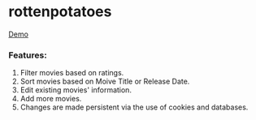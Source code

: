 # rottenpotatoes

[Demo](http://chip5potatoes.herokuapp.com)

### Features:
1. Filter movies based on ratings.
2. Sort movies based on Moive Title or Release Date.
3. Edit existing movies' information.
4. Add more movies.
5. Changes are made persistent via the use of cookies and databases.
